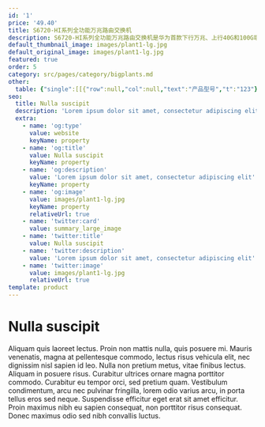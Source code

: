 ```yaml
---
id: '1'
price: '49.40'
title: S6720-HI系列全功能万兆路由交换机
description: S6720-HI系列全功能万兆路由交换机是华为首款下行万兆、上行40G和100G端口的盒式交换机，支持丰富的敏捷特性，可广泛应用于企业园区、运营商、高校、政府等应用场景。
default_thumbnail_image: images/plant1-lg.jpg
default_original_image: images/plant1-lg.jpg
featured: true
order: 5
category: src/pages/category/bigplants.md
other: 
  table: {"single":[[{"row":null,"col":null,"text":"产品型号","t":"123"},{"row":null,"col":null,"text":"S6720-50L-HI-48S","t":"123"},{"row":null,"col":null,"text":"S6720-30L-HI-24S","t":"123"}],[{"row":null,"col":null,"text":"交换容量","t":"123"},{"row":null,"col":null,"text":"2.56Tbps/23.04Tbps\n","t":"123"},{"row":null,"col":null,"text":"2.56Tbps/23.04Tbps\n","t":"123"}],[{"row":null,"col":null,"text":"包转发率","t":"123"},{"row":null,"col":null,"text":"1200Mpps","t":"123"},{"row":null,"col":null,"text":"900Mpps","t":"123"}],[{"row":null,"col":null,"text":"固定端口","t":"123"},{"row":null,"col":null,"text":"48个万兆SFP+,6个40GE QSFP+或44个万兆SFP+,4个40GE QSFP+,2个100GE QSFP28","t":"123"},{"row":null,"col":null,"text":"24个万兆SFP+,4个40GE QSFP+,2个100GE QSFP28","t":"123"}],[{"row":null,"col":null,"text":"扩展插槽","t":"123"},{"row":null,"col":null,"text":"不支持","t":"123"},{"row":null,"col":null,"text":"不支持","t":"123"}],[{"row":null,"col":null,"text":"MAC特性","t":"123"},{"row":null,"col":"2","text":"支持64K MAC地址容量\n遵循IEEE 802.1d标准\n支持MAC地址自动学习和老化\n支持静态、动态、黑洞MAC表项\n支持源MAC地址过滤\n","t":"123"}],[{"row":null,"col":null,"text":"VLAN特性","t":"123"},{"row":null,"col":"2","text":"支持4K个VLAN\n支持Guest VLAN、Voice VLANs\n支持GVRP协议\n支持MUX VLAN功能\n支持基于MAC/协议/IP子网/策略/端口的VLAN\n支持VLAN Mapping功能\n","t":"123"}],[{"row":null,"col":null,"text":"IP路由","t":"123"},{"row":null,"col":"2","text":"静态路由、RIP V1/2、RIPng、OSPF、OSPFv3、IS-IS、IS-ISv6、BGP、BGP4+、ECMP、路由策略","t":"123"}],[{"row":null,"col":null,"text":"无线业务","t":"123"},{"row":null,"col":"2","text":"支持管理1K AP\n提供668Gbps无线转发能力（基于1024字节包长计算）\n支持AP接入控制、AP域管理和AP配置模板管理\n支持射频管理、统一静态配置和集中动态管理\n支持WLAN基本业务、QoS、安全和用户管理\n支持CAPWAP、Tag/终端定位、频谱分析","t":"123"}],[{"row":null,"col":null,"text":"互通性","t":"123"},{"row":null,"col":"2","text":"VBST基于VLAN生成树协议（和PVST/PVST+/RPVST 互通）\nLNP 链路类型协商协议（和DTP相似功能）\nVCMP VLAN集中管理协议（和VTP相似功能）\n\n详细的互联互通认证与报告，请访问这里。","t":"123"}]]}
seo:
  title: Nulla suscipit
  description: 'Lorem ipsum dolor sit amet, consectetur adipiscing elit'
  extra:
    - name: 'og:type'
      value: website
      keyName: property
    - name: 'og:title'
      value: Nulla suscipit
      keyName: property
    - name: 'og:description'
      value: 'Lorem ipsum dolor sit amet, consectetur adipiscing elit'
      keyName: property
    - name: 'og:image'
      value: images/plant1-lg.jpg
      keyName: property
      relativeUrl: true
    - name: 'twitter:card'
      value: summary_large_image
    - name: 'twitter:title'
      value: Nulla suscipit
    - name: 'twitter:description'
      value: 'Lorem ipsum dolor sit amet, consectetur adipiscing elit'
    - name: 'twitter:image'
      value: images/plant1-lg.jpg
      relativeUrl: true
template: product
---
```


# Nulla suscipit

Aliquam quis laoreet lectus. Proin non mattis nulla, quis posuere mi. Mauris venenatis, magna at pellentesque commodo, lectus risus vehicula elit, nec dignissim nisl sapien id leo. Nulla non pretium metus, vitae finibus lectus. Aliquam in posuere risus. Curabitur ultrices ornare magna porttitor commodo. Curabitur eu tempor orci, sed pretium quam. Vestibulum condimentum, arcu nec pulvinar fringilla, lorem odio varius arcu, in porta tellus eros sed neque. Suspendisse efficitur eget erat sit amet efficitur. Proin maximus nibh eu sapien consequat, non porttitor risus consequat. Donec maximus odio sed nibh convallis luctus.